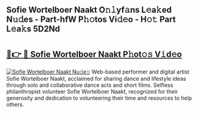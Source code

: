 ## Sofie Wortelboer Naakt O𝚗𝚕yf𝚊ns L𝚎a𝚔ed N𝚞𝚍es - Part-hfW P𝚑𝚘tos Vi𝚍𝚎o - H𝚘𝚝 Part L𝚎a𝚔s 5D2Nd

# <h2><a href="http://kf9dc41.oniu.top/?m=Sofie+Wortelboer+Naakt">🔗👉 🔴 Sofie Wortelboer Naakt P𝚑ot𝚘𝚜 V𝚒d𝚎o</a></h2>

[![Sofie Wortelboer Naakt Nu𝚍e𝚜](https://i.imgur.com/0qMVB7G.gif)](http://kf9dc41.oniu.top/?m=Sofie+Wortelboer+Naakt)
Web-based performer and digital artist Sofie Wortelboer Naakt, acclaimed for sharing dance and lifestyle ideas through solo and collaborative dance acts and short films. Selfless philanthropist volunteer Sofie Wortelboer Naakt, recognized for their generosity and dedication to volunteering their time and resources to help others.  
